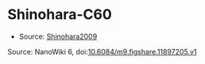 <a name="material" />

# Shinohara-C60
<script type="application/ld+json">
  {
    "@context": "https://schema.org/",
    "@type": "ChemicalSubstance",
    "@id": "https://egonw.github.io/nanowiki/nanowiki472.html#material",
    "http://purl.org/dc/terms/conformsTo":
      {
        "@type": "CreativeWork",
        "@id": "https://bioschemas.org/profiles/ChemicalSubstance/0.4-RELEASE/"
      },
    "identfier": "472",
    "name": "Shinohara-C60",
    "url": "https://egonw.github.io/nanowiki/nanowiki472.html#material",
    "sameAs": "http://127.0.0.1/mediawiki/index.php/Special:URIResolver/Shinohara-2DC60"
  }
</script>


* Source: [Shinohara2009](Shinohara2009.md)


Source: NanoWiki 6, doi:[10.6084/m9.figshare.11897205.v1](https://doi.org/10.6084/m9.figshare.11897205.v1)
